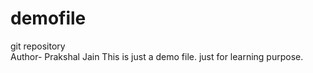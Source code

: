 # demofile
git repository 
<br>
Author- Prakshal Jain
This is just a demo file.
just for learning purpose.